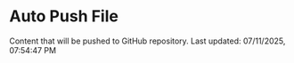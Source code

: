 # Auto Push File

Content that will be pushed to GitHub repository.
Last updated: 07/11/2025, 07:54:47 PM